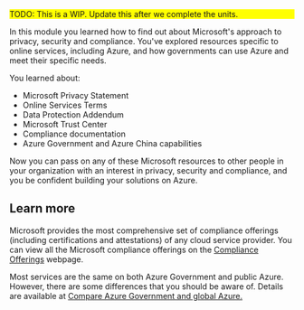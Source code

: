 <div style="background:yellow;">
TODO: This is a WIP. Update this after we complete the units.
</div>

In this module you learned how to find out about Microsoft's approach to privacy, security and compliance. You've explored resources specific to online services, including Azure, and how governments can use Azure and meet their specific needs.

You learned about:

+ Microsoft Privacy Statement
+ Online Services Terms
+ Data Protection Addendum  
+ Microsoft Trust Center
+ Compliance documentation
+ Azure Government and Azure China capabilities

Now you can pass on any of these Microsoft resources to other people in your organization with an interest in privacy, security and compliance, and you be confident building your solutions on Azure. 

## Learn more

Microsoft provides the most comprehensive set of compliance offerings (including certifications and attestations) of any cloud service provider. You can view all the Microsoft compliance offerings on the  [Compliance Offerings](https://www.microsoft.com/trustcenter/compliance/complianceofferings?azure-portal=true) webpage.

Most services are the same on both Azure Government and public Azure. However, there are some differences that you should be aware of. Details are available at [Compare Azure Government and global Azure.](https://docs.microsoft.com/azure/azure-government/compare-azure-government-global-azure?azure-portal=true)